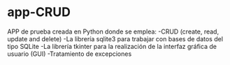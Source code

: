 # app-CRUD
APP de prueba creada en Python donde se emplea:
-CRUD (create, read, update and delete)
-La librería sqlite3 para trabajar con bases de datos del tipo SQLite
-La librería tkinter para la realización de la interfaz gráfica de usuario (GUI)
-Tratamiento de excepciones
